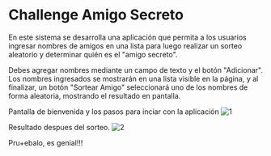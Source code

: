 <h1>Challenge Amigo Secreto</h1>
En este sistema se desarrolla una aplicación que permita a los usuarios ingresar nombres de amigos en una lista para luego realizar un sorteo aleatorio y determinar quién es el "amigo secreto".

Debes agregar nombres mediante un campo de texto y el botón "Adicionar". Los nombres ingresados se mostrarán en una lista visible en la página, y al finalizar, un botón "Sortear Amigo" seleccionará uno de los nombres de forma aleatoria, mostrando el resultado en pantalla.

Pantalla de bienvenida y los pasos para inciar con la aplicación
![1](https://github.com/user-attachments/assets/a5a0015b-9765-4128-a866-fd9998807aac)

Resultado despues del sorteo.
![2](https://github.com/user-attachments/assets/073629b3-22ef-474d-8d8b-2781ca74932b)

Pru+ebalo, es genial!!!
